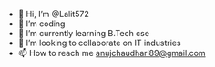 - 👋 Hi, I’m @Lalit572
- 👀 I’m coding
- 🌱 I’m currently learning B.Tech cse
- 💞️ I’m looking to collaborate on IT industries
- 📫 How to reach me anujchaudhari89@gmail.com

<!---
Lalit572/Lalit572 is a ✨ special ✨ repository because its `README.md` (this file) appears on your GitHub profile.
You can click the Preview link to take a look at your changes.
--->
